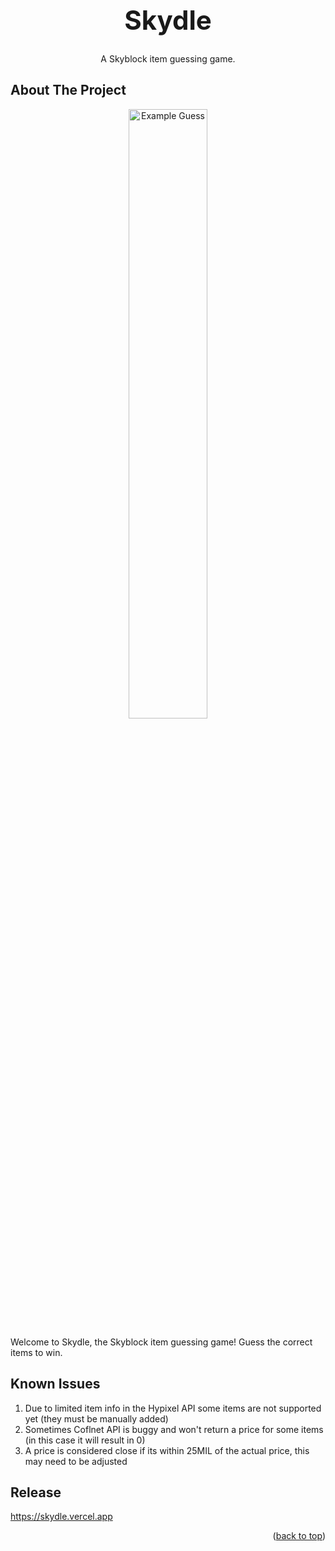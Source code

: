 <a name="readme-top"></a>
<div align="center">
  <h1 align="center" style="font-size: 3em;">Skydle</h1>

  <p align="center">
    A Skyblock item guessing game.
  </p>
</div>

## About The Project

<div align="center">
  <img src="public/guessExample.png" alt="Example Guess" width="50%" height="auto">
</div>

Welcome to Skydle, the Skyblock item guessing game! Guess the correct items to win.

## Known Issues

1. Due to limited item info in the Hypixel API some items are not supported yet (they must be manually added)
2. Sometimes Coflnet API is buggy and won't return a price for some items (in this case it will result in 0)
3. A price is considered close if its within 25MIL of the actual price, this may need to be adjusted

## Release

https://skydle.vercel.app

<p align="right">(<a href="#readme-top">back to top</a>)</p>
